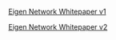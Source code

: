 [Eigen Network Whitepaper v1](https://github.com/ieigen/ieigen.github.io/blob/main/docs/whitepaper/Eigen_Network_Whitepaper_v1.0.pdf)

[Eigen Network Whitepaper v2](https://github.com/ieigen/ieigen.github.io/blob/main/docs/whitepaper/Eigen_ZKZRU_yellowpaper/Eigen_ZKZRU_yellowpaper.pdf)

